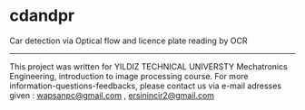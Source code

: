 # cdandpr
Car detection via Optical flow and licence plate reading by OCR



***************************************************************
This project was written for YILDIZ TECHNICAL UNIVERSTY Mechatronics Engineering, introduction to image processing course.
For more information-questions-feedbacks, please contact us via e-mail adresses given :
wapsanpc@gmail.com ,
ersinincir2@gmail.com
